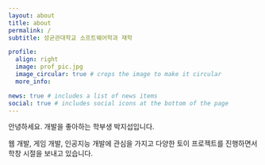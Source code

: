 ```yaml
---
layout: about
title: about
permalink: /
subtitle: 성균관대학교 소프트웨어학과 재학

profile:
  align: right
  image: prof_pic.jpg
  image_circular: true # crops the image to make it circular
  more_info:

news: true # includes a list of news items
social: true # includes social icons at the bottom of the page
---
```


안녕하세요. 개발을 좋아하는 학부생 박지섭입니다.

웹 개발, 게임 개발, 인공지능 개발에 관심을 가지고 다양한 토이 프로젝트를 진행하면서 학창 시절을 보내고 있습니다.

<!--
Put your address / P.O. box / other info right below your picture. You can also disable any of these elements by editing `profile` property of the YAML header of your `_pages/about.md`. Edit `_bibliography/papers.bib` and Jekyll will render your [publications page](/al-folio/publications/) automatically.

Link to your social media connections, too. This theme is set up to use [Font Awesome icons](http://fortawesome.github.io/Font-Awesome/) and [Academicons](https://jpswalsh.github.io/academicons/), like the ones below. Add your Facebook, Twitter, LinkedIn, Google Scholar, or just disable all of them. -->

